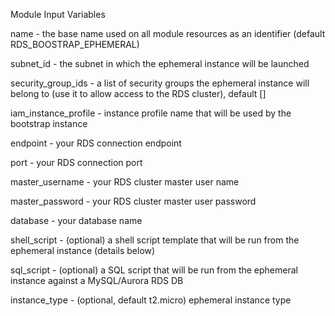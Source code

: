 Module Input Variables

name - the base name used on all module resources as an identifier (default RDS_BOOSTRAP_EPHEMERAL)

subnet_id - the subnet in which the ephemeral instance will be launched

security_group_ids - a list of security groups the ephemeral instance will belong to (use it to allow access to the RDS cluster), default []

iam_instance_profile - instance profile name that will be used by the bootstrap instance

endpoint - your RDS connection endpoint

port - your RDS connection port

master_username - your RDS cluster master user name

master_password - your RDS cluster master user password

database - your database name

shell_script - (optional) a shell script template that will be run from the ephemeral instance (details below)

sql_script - (optional) a SQL script that will be run from the ephemeral instance against a MySQL/Aurora RDS DB

instance_type - (optional, default t2.micro) ephemeral instance type

